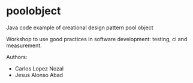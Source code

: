 poolobject
==========


Java code example of creational design pattern pool object

Workshop to use good practices in software development: testing, ci and measurement.

Authors:

- Carlos Lopez Nozal
- Jesus Alonso Abad
